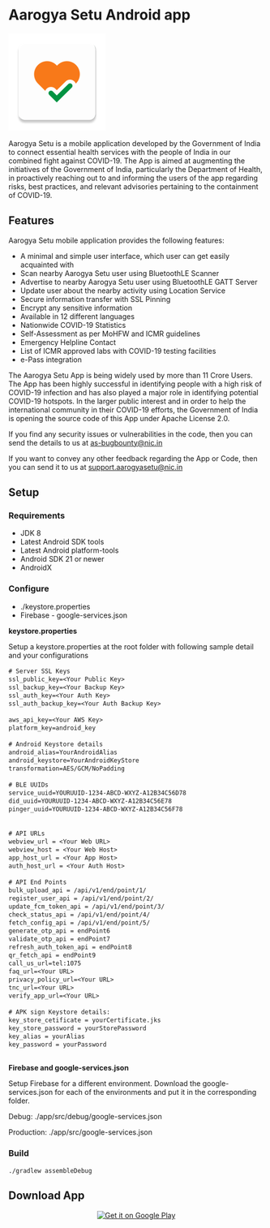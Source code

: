 # Aarogya Setu Android app
 
![alt text](./aarogya.png "AarogyaSetu Logo")
 
Aarogya Setu is a mobile application developed by the Government of India to connect essential health services with the people of India in our combined fight against COVID-19. The App is aimed at augmenting the initiatives of the Government of India, particularly the Department of Health, in proactively reaching out to and informing the users of the app regarding risks, best practices, and relevant advisories pertaining to the containment of COVID-19.
 
## Features
 
Aarogya Setu mobile application provides the following features:
 
- A minimal and simple user interface, which user can get easily acquainted with
- Scan nearby Aarogya Setu user using BluetoothLE Scanner 
- Advertise to nearby Aarogya Setu user using BluetoothLE GATT Server
- Update user about the nearby activity using Location Service
- Secure information transfer with SSL Pinning
- Encrypt any sensitive information
- Available in 12 different languages
- Nationwide COVID-19 Statistics
- Self-Assessment as per MoHFW and ICMR guidelines
- Emergency Helpline Contact
- List of ICMR approved labs with COVID-19 testing facilities
- e-Pass integration
 
The Aarogya Setu App is being widely used by more than 11 Crore Users. The App has been highly successful in identifying people with a high risk of COVID-19 infection and has also played a major role in identifying potential COVID-19 hotspots. In the larger public interest and in order to help the international community in their COVID-19 efforts, the Government of India is opening the source code of this App under Apache License 2.0.
 
If you find any security issues or vulnerabilities in the code, then you can send the details to us at as-bugbounty@nic.in
 
If you want to convey any other feedback regarding the App or Code, then you can send it to us at support.aarogyasetu@nic.in
 
 
 
## Setup
 
### Requirements
- JDK 8
- Latest Android SDK tools
- Latest Android platform-tools
- Android SDK 21 or newer
- AndroidX
 
### Configure
- ./keystore.properties
- Firebase - google-services.json
 
**keystore.properties**
 
Setup a keystore.properties at the root folder with following sample detail and your configurations
```
# Server SSL Keys
ssl_public_key=<Your Public Key>
ssl_backup_key=<Your Backup Key>
ssl_auth_key=<Your Auth Key>
ssl_auth_backup_key=<Your Auth Backup Key>
 
aws_api_key=<Your AWS Key>
platform_key=android_key
 
# Android Keystore details
android_alias=YourAndroidAlias
android_keystore=YourAndroidKeyStore
transformation=AES/GCM/NoPadding
 
# BLE UUIDs
service_uuid=YOURUUID-1234-ABCD-WXYZ-A12B34C56D78
did_uuid=YOURUUID-1234-ABCD-WXYZ-A12B34C56E78
pinger_uuid=YOURUUID-1234-ABCD-WXYZ-A12B34C56F78
 
 
# API URLs
webview_url = <Your Web URL>
webview_host = <Your Web Host>
app_host_url = <Your App Host>
auth_host_url = <Your Auth Host>
 
# API End Points
bulk_upload_api = /api/v1/end/point/1/
register_user_api = /api/v1/end/point/2/
update_fcm_token_api = /api/v1/end/point/3/
check_status_api = /api/v1/end/point/4/
fetch_config_api = /api/v1/end/point/5/
generate_otp_api = endPoint6
validate_otp_api = endPoint7
refresh_auth_token_api = endPoint8
qr_fetch_api = endPoint9
call_us_url=tel:1075
faq_url=<Your URL>
privacy_policy_url=<Your URL>
tnc_url=<Your URL>
verify_app_url=<Your URL>
 
# APK sign Keystore details:
key_store_cetificate = yourCertificate.jks
key_store_password = yourStorePassword
key_alias = yourAlias
key_password = yourPassword
 
```
 
**Firebase and google-services.json**
 
Setup Firebase for a different environment.
Download the google-services.json for each of the environments and put it in the corresponding folder.
 
Debug: ./app/src/debug/google-services.json
 
Production: ./app/src/google-services.json
 
 
### Build
    ./gradlew assembleDebug
 
## Download App
 
<p align="center">
<a href='https://play.google.com/store/apps/details?id=nic.goi.aarogyasetu'><img alt='Get it on Google Play' src='https://play.google.com/intl/en_us/badges/images/generic/en_badge_web_generic.png' width="50%"/></a>
</p>
 
 


